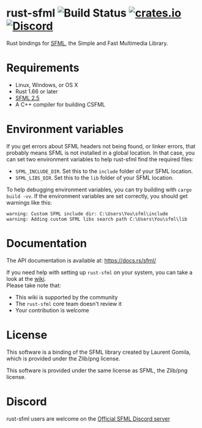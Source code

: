 rust-sfml ![Build Status](https://github.com/jeremyletang/rust-sfml/actions/workflows/rust.yml/badge.svg) [![crates.io](https://img.shields.io/crates/v/sfml.svg)](https://crates.io/crates/sfml) [![Discord](https://img.shields.io/discord/175298431294636032?style=plastic)](https://discord.gg/XCaM5rhMa6)
=========

Rust bindings for [SFML](http://www.sfml-dev.org), the Simple and Fast Multimedia Library.

Requirements
=============

- Linux, Windows, or OS X
- Rust 1.66 or later
- [SFML 2.5](http://www.sfml-dev.org/download.php)
- A C++ compiler for building CSFML

Environment variables
=============
If you get errors about SFML headers not being found, or linker errors, that probably means
SFML is not installed in a global location.
In that case, you can set two environment variables to help rust-sfml find the required files:
- `SFML_INCLUDE_DIR`. Set this to the `include` folder of your SFML location.
- `SFML_LIBS_DIR`. Set this to the `lib` folder of your SFML location.

To help debugging environment variables, you can try building with `cargo build -vv`.
If the environment variables are set correctly, you should get warnings like this:

```
warning: Custom SFML include dir: C:\Users\You\sfml\include
warning: Adding custom SFML libs search path C:\Users\You\sfml\lib
```

Documentation
=====
The API documentation is available at: https://docs.rs/sfml/

If you need help with setting up `rust-sfml` on your system, you can take a look at the [wiki](https://github.com/jeremyletang/rust-sfml/wiki).\
Please take note that:
   * This wiki is supported by the community
   * The `rust-sfml` core team doesn't review it
   * Your contribution is welcome

License
=======

This software is a binding of the SFML library created by Laurent Gomila, which is provided under the Zlib/png license.

This software is provided under the same license as SFML, the Zlib/png license.

Discord
=======
rust-sfml users are welcome on the [Official SFML Discord server](https://discord.gg/XCaM5rhMa6)
